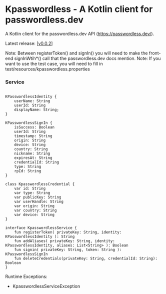 # Kpasswordless - A Kotlin client for passwordless.dev 

A Kotlin client for the passwordless.dev API (https://passwordless.dev/).

Latest release: [[v0.0.2](https://github.com/MarkNenadov/KPasswordless/releases/download/v0.0.2/KPasswordless-0.0.2.jar)]

Note: Between registerToken() and signIn() you will need to make the front-end signInWtih*() call that the passwordless.dev docs mention.
Note: If you want to use the test case, you will need to fill in test/resources/kpasswordless.properties

### Service ###

```

KPasswordlessIdentity {
    userName: String
    userId: String
    displayName: String;
}

KPasswordlessSignIn {
    isSuccess: Boolean
    userId: String
    timestamp: String
    origin: String
    device: String
    country: String
    nickname: String
    expiresAt: String
    credentialId: String
    type: String
    rpId: String
}

class KpasswordlessCredential {
    var id: String
    var type: String
    var publicKey: String
    var userHandle: String
    var origin: String
    var country: String
    var device: String
}

interface KpasswordlessService {
    fun registerToken( privateKey: String, identity: KPasswordlessIdentity ): String
    fun addAliases( privateKey: String, identity: KPasswordlessIdentity, aliases: List<String> ): Boolean
    fun signin( privateKey: String, token: String ): KPasswordlessSignIn
    fun deleteCredentials(privateKey: String, credentialId: String): Boolean
}
```

Runtime Exceptions:
* KpasswordlessServiceException
